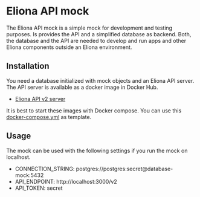 # Eliona API mock #

The Eliona API mock is a simple mock for development and testing purposes. Is provides the API and a simplified database as backend. Both, the database and the API are needed to develop and run apps and other Eliona components outside an Eliona environment. 

## Installation ##

You need a database initialized with mock objects and an Eliona API server. The API server is available as a docker image in Docker Hub.

- [Eliona API v2 server](https://hub.docker.com/repository/docker/eliona/api-v2)

It is best to start these images with Docker compose. You can use this [docker-compose.yml](mock/docker-compose.yml) as template. 

## Usage ##

The mock can be used with the following settings if you run the mock on localhost.

- CONNECTION_STRING: postgres://postgres:secret@database-mock:5432
- API_ENDPOINT: http://localhost:3000/v2
- API_TOKEN: secret
